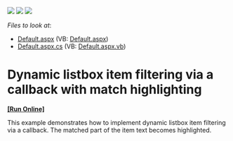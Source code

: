 <!-- default badges list -->
![](https://img.shields.io/endpoint?url=https://codecentral.devexpress.com/api/v1/VersionRange/128537291/11.2.5%2B)
[![](https://img.shields.io/badge/Open_in_DevExpress_Support_Center-FF7200?style=flat-square&logo=DevExpress&logoColor=white)](https://supportcenter.devexpress.com/ticket/details/E349)
[![](https://img.shields.io/badge/📖_How_to_use_DevExpress_Examples-e9f6fc?style=flat-square)](https://docs.devexpress.com/GeneralInformation/403183)
<!-- default badges end -->
<!-- default file list -->
*Files to look at*:

* [Default.aspx](./CS/WebSite/Default.aspx) (VB: [Default.aspx](./VB/WebSite/Default.aspx))
* [Default.aspx.cs](./CS/WebSite/Default.aspx.cs) (VB: [Default.aspx.vb](./VB/WebSite/Default.aspx.vb))
<!-- default file list end -->
# Dynamic listbox item filtering via a callback with match highlighting
<!-- run online -->
**[[Run Online]](https://codecentral.devexpress.com/e349/)**
<!-- run online end -->


<p>This example demonstrates how to implement dynamic listbox item filtering via a callback. The matched part of the item text becomes highlighted.</p>

<br/>


